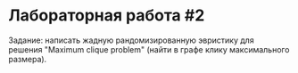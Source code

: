 # Лабораторная работа #2
Задание: написать жадную рандомизированную эвристику для решения "Maximum clique problem" (найти в графе клику максимального размера).